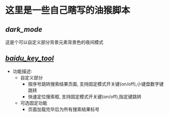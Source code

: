 # 这里是一些自己瞎写的油猴脚本

*dark_mode*
---
这是个可以自定义部分背景元素背景色的夜间模式

[*baidu_key_tool*](https://greasyfork.org/zh-CN/scripts/33823-%E7%99%BE%E5%BA%A6%E6%90%9C%E7%B4%A2%E5%BF%AB%E6%8D%B7%E9%94%AE%E5%8A%A9%E6%89%8B)
---
* 功能描述:
    * 自定义部分
        - 按序号跳转搜索结果页面, 支持固定模式开关键(on/off),小键盘数字键跳转
        - 快速定位搜索框, 支持固定模式开关键(on/off),指定键跳转
    * 可选固定功能
        - 页面加载完毕后为所有搜索结果标号